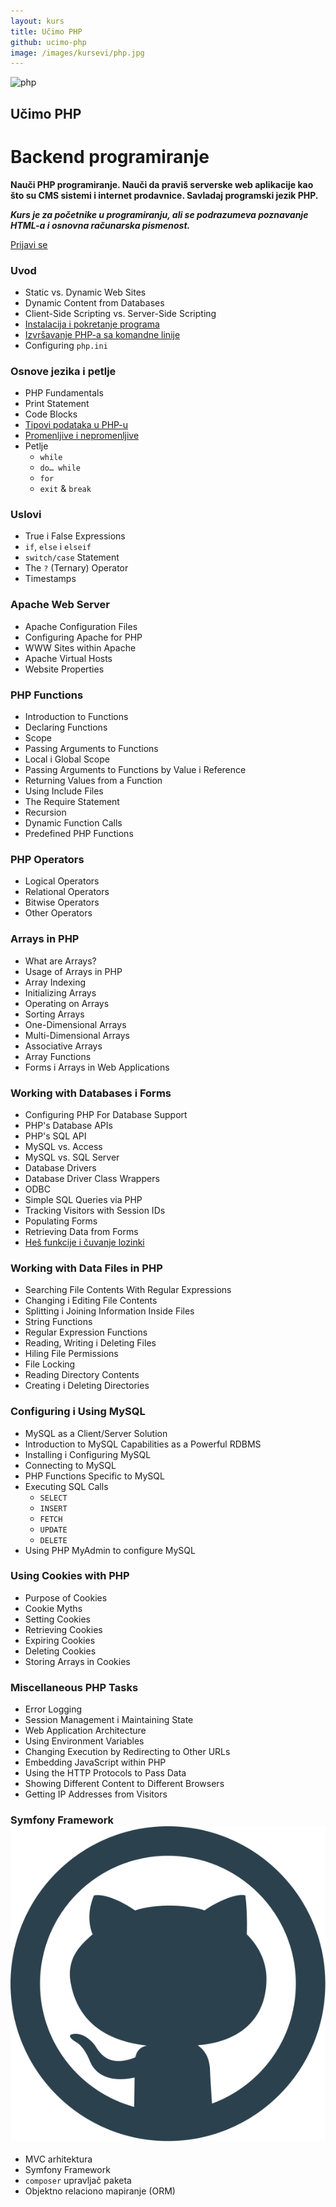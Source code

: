 ```yaml
---
layout: kurs
title: Učimo PHP
github: ucimo-php
image: /images/kursevi/php.jpg
---
```


![php]({{page.image}})

## Učimo PHP
# Backend programiranje

**Nauči PHP programiranje. Nauči da praviš serverske web aplikacije kao što su CMS sistemi i internet prodavnice. Savladaj programski jezik PHP.**

***Kurs je za početnike u programiranju, ali se podrazumeva poznavanje HTML-a i osnovna računarska pismenost.***

<a href="/kursevi/prijava?kurs=7" class="btn float-right">Prijavi se</a>

### Uvod

- Static vs. Dynamic Web Sites
- Dynamic Content from Databases
- Client-Side Scripting vs. Server-Side Scripting
- [Instalacija i pokretanje programa](/uvod-u-php)
- [Izvršavanje PHP-a sa komandne linije](/php-komandna-linija)
- Configuring `php.ini`

### Osnove jezika i petlje

- PHP Fundamentals
- Print Statement
- Code Blocks
- [Tipovi podataka u PHP-u](/php-tipovi-podataka)
- [Promenljive i nepromenljive](/php-promenljive-i-nepromenljive)
- Petlje
  - `while`
  - `do… while`
  - `for`
  - `exit` & `break`

### Uslovi

- True i False Expressions
- `if`, `else` i `elseif`
- `switch/case` Statement
- The `?` (Ternary) Operator
- Timestamps

### Apache Web Server

- Apache Configuration Files
- Configuring Apache for PHP
- WWW Sites within Apache
- Apache Virtual Hosts
- Website Properties

### PHP Functions

- Introduction to Functions
- Declaring Functions
- Scope
- Passing Arguments to Functions
- Local i Global Scope
- Passing Arguments to Functions by Value i Reference
- Returning Values from a Function
- Using Include Files
- The Require Statement
- Recursion
- Dynamic Function Calls
- Predefined PHP Functions

### PHP Operators

- Logical Operators
- Relational Operators
- Bitwise Operators
- Other Operators

### Arrays in PHP

- What are Arrays?
- Usage of Arrays in PHP
- Array Indexing
- Initializing Arrays
- Operating on Arrays
- Sorting Arrays
- One-Dimensional Arrays
- Multi-Dimensional Arrays
- Associative Arrays
- Array Functions
- Forms i Arrays in Web Applications

### Working with Databases i Forms

- Configuring PHP For Database Support
- PHP's Database APIs
- PHP's SQL API
- MySQL vs. Access
- MySQL vs. SQL Server
- Database Drivers
- Database Driver Class Wrappers
- ODBC
- Simple SQL Queries via PHP
- Tracking Visitors with Session IDs
- Populating Forms
- Retrieving Data from Forms
- [Heš funkcije i čuvanje lozinki](https://learncryptography.com/hash-functions/what-are-hash-functions)

### Working with Data Files in PHP

- Searching File Contents With Regular Expressions
- Changing i Editing File Contents
- Splitting i Joining Information Inside Files
- String Functions
- Regular Expression Functions
- Reading, Writing i Deleting Files
- Hiling File Permissions
- File Locking
- Reading Directory Contents
- Creating i Deleting Directories

<!-- ### Enabling E-Commerce

- Required Characteristics of an E-Commerce Site
- Authentication i Authorization
- Data Validation
- Building a Custom Shopping Cart
- Persisting Shopping Cart Data Over Multiple Pages
- Criteria for Evaluating Third Party Shopping Cart Solutions
- Open Source vs. Commercial Shopping Cart Solutions
- Order Processing via the Web
- Implementing Order System Security using SSL
- Using Mail Servers (SMTP i Sendmail) for Client Communication
- Configuring E-mail Output Parameters -->

### Configuring i Using MySQL

- MySQL as a Client/Server Solution
- Introduction to MySQL Capabilities as a Powerful RDBMS
- Installing i Configuring MySQL
- Connecting to MySQL
- PHP Functions Specific to MySQL
- Executing SQL Calls
  - `SELECT`
  - `INSERT`
  - `FETCH`
  - `UPDATE`
  - `DELETE`
- Using PHP MyAdmin to configure MySQL

### Using Cookies with PHP

- Purpose of Cookies
- Cookie Myths
- Setting Cookies
- Retrieving Cookies
- Expiring Cookies
- Deleting Cookies
- Storing Arrays in Cookies

### Miscellaneous PHP Tasks

- Error Logging
- Session Management i Maintaining State
- Web Application Architecture
- Using Environment Variables
- Changing Execution by Redirecting to Other URLs
- Embedding JavaScript within PHP
- Using the HTTP Protocols to Pass Data
- Showing Different Content to Different Browsers
- Getting IP Addresses from Visitors

### Symfony Framework [<img src="/images/ui/ikonice/github.svg" class="ikonica-veca">](https://github.com/skolakoda/ucimo-symfony)

- MVC arhitektura
- Symfony Framework
- `composer` upravljač paketa
- Objektno relaciono mapiranje (ORM)
